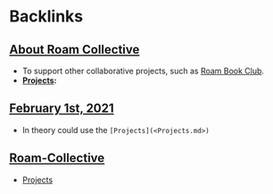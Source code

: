 
# Backlinks
## [About Roam Collective](<About Roam Collective.md>)
- To support other collaborative projects, such as [Roam Book Club](<Roam Book Club.md>).
- **[Projects](<Projects.md>):**

## [February 1st, 2021](<February 1st, 2021.md>)
- In theory could use the `[Projects](<Projects.md>)`

## [Roam-Collective](<Roam-Collective.md>)
- [Projects](<Projects.md>)

